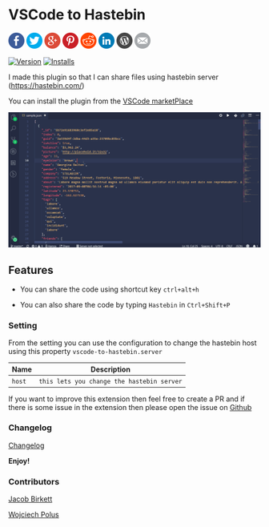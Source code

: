 # VSCode to Hastebin

[![Share via Facebook](https://raw.githubusercontent.com/HamzaAnis/vscode-to-hastebin/master/image/share/Facebook.png)](https://www.facebook.com/sharer/sharer.php?u=https://marketplace.visualstudio.com/items?itemName=HamzaAnis.vscode-to-hastebin) [![Share via Twitter](https://raw.githubusercontent.com/HamzaAnis/vscode-to-hastebin/master/image/share/Twitter.png)](https://twitter.com/intent/tweet?source=https://marketplace.visualstudio.com/items?itemName=HamzaAnis.vscode-to-hastebin&text=VSCode%20To%20HasteBin:%20https://marketplace.visualstudio.com/items?itemName=HamzaAnis.vscode-to-hastebin&via=hamzaanis9514) [![Share via Google+](https://raw.githubusercontent.com/HamzaAnis/vscode-to-hastebin/master/image/share/Google+.png)](https://plus.google.com/share?url=https://marketplace.visualstudio.com/items?itemName=HamzaAnis.vscode-to-hastebin) [![Share via Pinterest](https://raw.githubusercontent.com/HamzaAnis/vscode-to-hastebin/master/image/share/Pinterest.png)](http://pinterest.com/pin/create/button/?url=https://marketplace.visualstudio.com/items?itemName=HamzaAnis.vscode-to-hastebin&description=A%20Visual%20Studio%20Code%20extension%20that%20lets%20you%20share%20code%20using%20hastebin%20server.) [![Share via Reddit](https://raw.githubusercontent.com/HamzaAnis/vscode-to-hastebin/master/image/share/Reddit.png)](http://www.reddit.com/submit?url=https://marketplace.visualstudio.com/items?itemName=HamzaAnis.vscode-to-hastebin) [![Share via LinkedIn](https://raw.githubusercontent.com/HamzaAnis/vscode-to-hastebin/master/image/share/LinkedIn.png)](http://www.linkedin.com/shareArticle?mini=true&url=https://marketplace.visualstudio.com/items?itemName=HamzaAnis.vscode-to-hastebin&title=VSCode%20To%20Hastebin&summary=A%20Visual%20Studio%20Code%20extension%20that%20lets%20you%20share%20code%20using%20hastebin%20server.&source=https://marketplace.visualstudio.com/items?itemName=HamzaAnis.vscode-to-hastebin) [![Share via Wordpress](https://raw.githubusercontent.com/HamzaAnis/vscode-to-hastebin/master/image/share/Wordpress.png)](http://wordpress.com/press-this.php?u=https://marketplace.visualstudio.com/items?itemName=HamzaAnis.vscode-to-hastebin&s=.) [![Share via Email](https://raw.githubusercontent.com/HamzaAnis/vscode-to-hastebin//master/image/share/Email.png)](mailto:?subject=VSCode%20To%20HastA%20vscode%20extension%20that%20lets%20you%20share%20code%20using%20hastebin%20serverebin&body=A%20Visual%20Studio%20Code%20extension%20that%20lets%20you%20share%20code%20using%20hastebin%20server.:%20https://marketplace.visualstudio.com/items?itemName=HamzaAnis.vscode-to-hastebin)

[![Version](https://vsmarketplacebadge.apphb.com/version-short/HamzaAnis.vscode-to-hastebin.svg
)](https://marketplace.visualstudio.com/items?itemName=HamzaAnis.vscode-to-hastebin)
[![Installs](https://vsmarketplacebadge.apphb.com/installs/HamzaAnis.vscode-to-hastebin.svg
)](https://marketplace.visualstudio.com/items?itemName=HamzaAnis.vscode-to-hastebin)

I made this plugin so that I can share files using hastebin server (https://hastebin.com/)

You can install the plugin from the [VSCode marketPlace](https://marketplace.visualstudio.com/items?itemName=HamzaAnis.vscode-to-hastebin)

![alt](image/extension.gif)
## Features

 -  You can share the code using shortcut key `ctrl+alt+h`

 - You can also share the code by typing `Hastebin` in `Ctrl+Shift+P`

<!-- \!\[feature X\]\(images/feature-x.png\) -->

### Setting
From the setting you can use the configuration to change the hastebin host using this property `vscode-to-hastebin.server`


| Name | Description |
| ---- | --------- |
|`host`|`this lets you change the hastebin server`|


If you want to improve this extension then feel free to create a PR and if there is some issue in the extension then please open the issue on [Github](https://github.com/HamzaAnis/vscode-to-hastebin/issues)


### Changelog
[Changelog](/CHANGELOG.md)


**Enjoy!**

### Contributors
[Jacob Birkett](https://github.com/spikespaz)

[Wojciech Polus](https://github.com/wopol)

